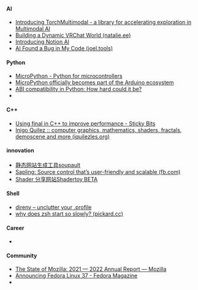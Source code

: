 #### AI
+ [Introducing TorchMultimodal - a library for accelerating exploration in Multimodal AI](https://pytorch.org/blog/introducing-torchmultimodal/)
+ [Building a Dynamic VRChat World (natalie.ee)](https://blog.natalie.ee/posts/building-dynamic-vrchat-world/)
+ [Introducing Notion AI](https://www.notion.so/blog/introducing-notion-ai)
+ [AI Found a Bug in My Code (joel.tools)](https://joel.tools/codegen/)


#### Python
+ [MicroPython - Python for microcontrollers](http://www.micropython.org/)
+ [MicroPython officially becomes part of the Arduino ecosystem](https://blog.arduino.cc/2022/11/10/micropython-officially-becomes-part-of-the-arduino-ecosystem/) 
+ [ABI compatibility in Python: How hard could it be?](https://blog.trailofbits.com/2022/11/15/python-wheels-abi-abi3audit/)
+ 
#### C++
+ [Using final in C++ to improve performance - Sticky Bits](https://blog.feabhas.com/2022/11/using-final-in-c-to-improve-performance/)
+ [Inigo Quilez :: computer graphics, mathematics, shaders, fractals, demoscene and more (iquilezles.org)](https://iquilezles.org/articles/texturerepetition/)


#### innovation
+ [静态网站生成工具soupault](https://soupault.app/)
+ [Sapling: Source control that’s user-friendly and scalable (fb.com)](https://engineering.fb.com/2022/11/15/open-source/sapling-source-control-scalable/)
+ [Shader 分享网站Shadertoy BETA](https://www.shadertoy.com/)

#### Shell
+ [direnv – unclutter your .profile](https://direnv.net/)
+ [why does zsh start so slowly? (pickard.cc)](https://pickard.cc/posts/why-does-zsh-start-slowly/)

#### Career
+ 

#### Community
+ [The State of Mozilla: 2021 — 2022 Annual Report — Mozilla](https://www.mozilla.org/en-US/foundation/annualreport/2021/)
+ [Announcing Fedora Linux 37 - Fedora Magazine](https://fedoramagazine.org/announcing-fedora-37/)
+ 


